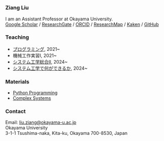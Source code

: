 # 

### Ziang Liu
I am an Assistant Professor at Okayama University.   
[Google Scholar](https://scholar.google.com/citations?hl=en&user=_G5ufOEAAAAJ) /
[ResearchGate](https://www.researchgate.net/profile/Ziang-Liu-4) /
[ORCID](https://orcid.org/0000-0002-1364-3502) /
[ResearchMap](https://researchmap.jp/liu.ziang) /
[Kaken](https://nrid.nii.ac.jp/ja/nrid/1000030908166/) /
[GitHub](https://github.com/zi-ang-liu/)

### Teaching

* [プログラミング](https://zi-ang-liu.github.io/jb-c-programming/intro.html), 2021~
* 機械工作実習I, 2021~
* [システム工学総合Ⅱ](https://zi-ang-liu.github.io/jb-practice-on-systems-engineering/intro.html), 2024~
* [システム工学で何ができるか](https://github.com/zi-ang-liu/Slides/tree/main/An-Introduction-to-Systems-Engineering), 2024~

### Materials

- [Python Programming](https://ziangs-organization.gitbook.io/python/)
- [Complex Systems](https://zi-ang-liu.github.io/complex-systems/intro.html)

### Contact 

Email: [liu.ziang@okayama-u.ac.jp](mailto:liu.ziang@okayama-u.ac.jp)   
Okayama University   
3-1-1 Tsushima-naka, Kita-ku, Okayama 700-8530, Japan   
